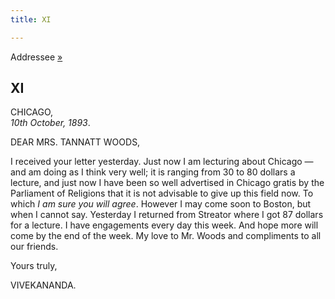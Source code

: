```yaml
---
title: XI

---
```





  

  
Addressee [»](13_mrs_woods.htm)

## XI

CHICAGO,  
*10th October, 1893*.

DEAR MRS. TANNATT WOODS,

I received your letter yesterday. Just now I am lecturing about Chicago
— and am doing as I think very well; it is ranging from 30 to 80 dollars
a lecture, and just now I have been so well advertised in Chicago gratis
by the Parliament of Religions that it is not advisable to give up this
field now. To which *I am sure you will agree*. However I may come soon
to Boston, but when I cannot say. Yesterday I returned from Streator
where I got 87 dollars for a lecture. I have engagements every day this
week. And hope more will come by the end of the week. My love to Mr.
Woods and compliments to all our friends. 

Yours truly,

VIVEKANANDA.


